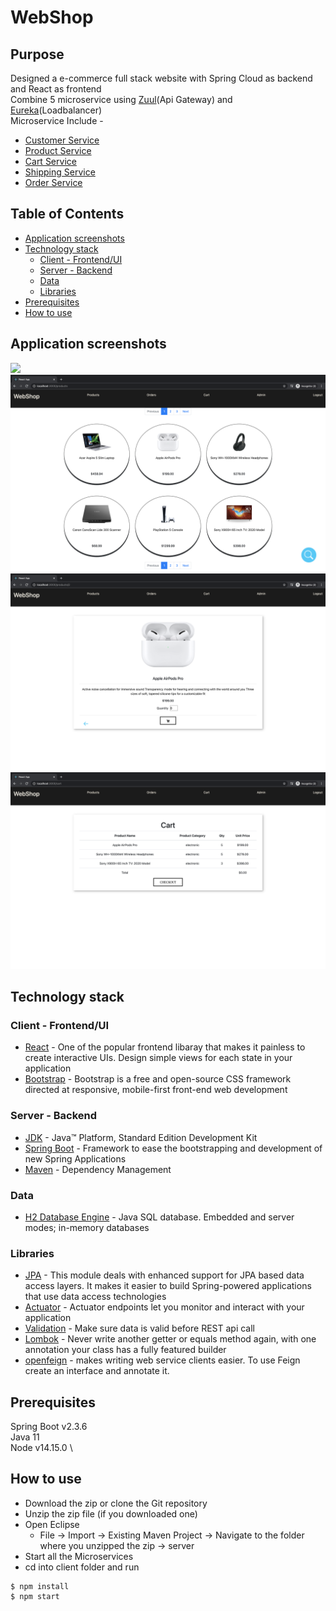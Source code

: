 # WebShop
## Purpose
Designed a e-commerce full stack website with Spring Cloud as backend and React as frontend \
Combine 5 microservice using [Zuul](server/apigateway)(Api Gateway) and [Eureka](https://github.com/spring-cloud/spring-cloud-netflix)(Loadbalancer) \
Microservice Include - 
  * [Customer Service](server/customer_service)
  * [Product Service](server/product_service)
  * [Cart Service](server/cart_service)
  * [Shipping Service](server/shipping_service)
  * [Order Service](server/order_service)

## Table of Contents
- [Application screenshots](#application-screenshots)
- [Technology stack](#technology-stack)
  * [Client - Frontend/UI](#client---frontend-ui)
  * [Server - Backend](#server---backend)
  * [Data](#data)
  * [Libraries](#libraries)
- [Prerequisites](#prerequisites)
- [How to use](#how-to-use)

## Application screenshots
<img src="resources\LandingPage.png"/>
<img src="resources\ProductPage.png"/>
<img src="resources\ProductItemPage.png"/>
<img src="resources\CartPage.png"/>

## Technology stack

### Client - Frontend/UI
* [React](https://reactjs.org/) - One of the popular frontend libaray that makes it painless to create interactive UIs. Design simple views for each state in your application
* [Bootstrap](https://react-bootstrap.github.io/) - Bootstrap is a free and open-source CSS framework directed at responsive, mobile-first front-end web development


### Server - Backend

* 	[JDK](http://www.oracle.com/technetwork/java/javase/downloads/jdk8-downloads-2133151.html) - Java™ Platform, Standard Edition Development Kit
* 	[Spring Boot](https://spring.io/projects/spring-boot) - Framework to ease the bootstrapping and development of new Spring Applications
* 	[Maven](https://maven.apache.org/) - Dependency Management

### Data
* 	[H2 Database Engine](https://www.h2database.com/html/main.html) - Java SQL database. Embedded and server modes; in-memory databases

### Libraries
* [JPA](https://spring.io/projects/spring-data-jpa) - This module deals with enhanced support for JPA based data access layers. It makes it easier to build Spring-powered applications that use data access technologies
* [Actuator](https://docs.spring.io/spring-boot/docs/current/reference/html/production-ready-features.html) - Actuator endpoints let you monitor and interact with your application
* [Validation](https://github.com/spring-projects/spring-boot) - Make sure data is valid before REST api call
* [Lombok](https://projectlombok.org/) - Never write another getter or equals method again, with one annotation your class has a fully featured builder
* [openfeign](https://spring.io/projects/spring-cloud-openfeign) - makes writing web service clients easier. To use Feign create an interface and annotate it.

## Prerequisites
Spring Boot v2.3.6 \
Java 11 \
Node v14.15.0 \

## How to use
* 	Download the zip or clone the Git repository
* 	Unzip the zip file (if you downloaded one)
* 	Open Eclipse
	* File -> Import -> Existing Maven Project -> Navigate to the folder where you unzipped the zip -> server
* Start all the Microservices
* cd into client folder and run
``` 
$ npm install
$ npm start
```
